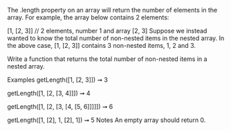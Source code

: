 The .length property on an array will return the number of elements in the array. For example, the array below contains 2 elements:

[1, [2, 3]]
// 2 elements, number 1 and array [2, 3]
Suppose we instead wanted to know the total number of non-nested items in the nested array. In the above case, [1, [2, 3]] contains 3 non-nested items, 1, 2 and 3.

Write a function that returns the total number of non-nested items in a nested array.

Examples
getLength([1, [2, 3]]) ➞ 3

getLength([1, [2, [3, 4]]]) ➞ 4

getLength([1, [2, [3, [4, [5, 6]]]]]) ➞ 6

getLength([1, [2], 1, [2], 1]) ➞ 5
Notes
An empty array should return 0.